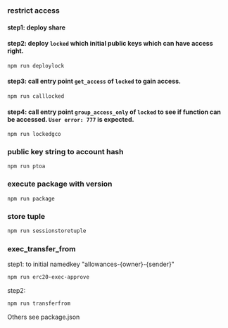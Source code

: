 ### restrict access

#### step1: deploy share 

#### step2: deploy `locked` which initial public keys which can have access right.

```
npm run deploylock
```

#### step3: call entry point `get_access` of `locked` to gain access. 

```
npm run calllocked
```

#### step4: call entry point `group_access_only` of `locked` to see if function can be accessed. `User error: 777` is expected.
```
npm run lockedgco
```

### public key string to account hash

```
npm run ptoa
```

### execute package with version

```
npm run package
```

### store tuple

```bash
npm run sessionstoretuple
```

### exec_transfer_from

step1: to initial namedkey "allowances\-{owner}\-{sender}"

```bash
npm run erc20-exec-approve
```

step2:

```bash
npm run transferfrom
```

Others see package.json
